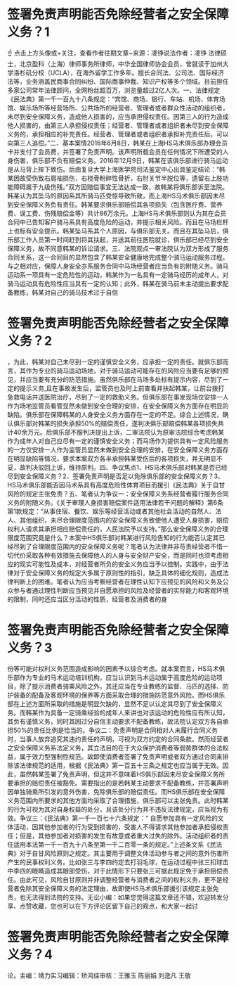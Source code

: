 # 签署免责声明能否免除经营者之安全保障义务？1

☝ 点击上方头像或+关注，查看作者往期文章~来源：凌铮说法作者：凌铮 法律硕士，北京盈科（上海）律师事务所律师，中华全国律师协会会员，曾就读于加州大学洛杉矶分校（UCLA），在海外留学工作多年。擅长合同法、公司法、国际经济法等，业务涵盖民商事合同纠纷、国际商事仲裁、知识产权等多个领域。目前担任多家公司常年法律顾问，全网粉丝超百万，浏览量超过2亿人次。一、法律规定《民法典》第一千一百九十八条规定：“宾馆、商场、银行、车站、机场、体育场馆、娱乐场所等经营场所、公共场所的经营者、管理者或者群众性活动的组织者，未尽到安全保障义务，造成他人损害的，应当承担侵权责任。因第三人的行为造成他人损害的，由第三人承担侵权责任；经营者、管理者或者组织者未尽到安全保障义务的，承担相应的补充责任。经营者、管理者或者组织者承担补充责任后，可以向第三人追偿。”二、基本案情2016年6月8日，韩某在上海HS马术俱乐部办理会员卡并支付了会员费，并签署了免责声明。该声明所载会员在任何情况下所遭受的人身伤害，俱乐部不负有赔偿义务。2016年12月9日，韩某在该俱乐部进行骑马运动是从马背上摔下致伤。后由复旦大学上海医学院司法鉴定中心出具鉴定结论：“韩某因故受伤致右肩袖损伤，右桡骨粉碎性骨折，右肘关节半脱位等，遗留右上肢功能障碍属于九级伤残。”双方因赔偿事宜无法达成一致，故韩某将俱乐部诉至法院。韩某认为其坠马的原因系其所骑马匹受惊导致所致，而上海HS马术俱乐部因未尽到安全保障义务负有责任。韩某要求俱乐部赔偿其各项损失（包含医疗费、营养费、误工费、伤残赔偿金等）共计86万余元。上海HS马术俱乐部则认为其在会员合同中已告知客户骑马系具有高度危险的运动，并提示相关风险。而且在马场栏杆上也标有安全提示。韩某坠马系其个人原因，与俱乐部无关。而且在其坠马后，俱乐部工作人员第一时间赶到将其扶起，并送其前往医院就诊，俱乐部已经尽到安全保障义务，故不同意韩某的诉讼请求。三、法院观点一审法院认为双方形成了服务合同关系，这一合同目的显然包含了韩某安全健康地完成整个骑马运动服务过程。与之相对应，保障人身安全亦系服务合同中马场经营者应当负有的附随义务。骑马运动系一项具有一定危险性的运动，韩某作为一名具有一定骑马经历的成年人，对骑马运动具有危险性应当具有一定的认知；此外，韩某在骑马前未主动提出要求配备教练，韩某对自己的骑马技术过于自信

# 签署免责声明能否免除经营者之安全保障义务？2

，为此，韩某对自己未尽到一定的谨慎安全义务，应承担一定的责任。就俱乐部而言，其作为专业的骑马运动场地，对于骑马运动可能存在的风险应当要有足够的预见，并应当要有充分的防范措施。虽然俱乐部在马场多处标有提示内容，尽到了一定的提示义务,且在事故发生后，监管员也及时上前查看并扶起韩某，让前台拨打急救电话并送医院治疗，尽到了一定的救助义务。但俱乐部在事发现场仅安排一人作为场地监管员看管显然未做到安全合理的安排，在安全保障义务方面存在明显的缺陷。俱乐部在保障韩某的人身安全义务方面存在一定的不足。综合上述情况，确认俱乐部对韩某的损失承担50%的赔偿责任，遂判决俱乐部赔偿韩某各项损失共计40余万元。后俱乐部不服判决提出上诉，二审法院认为原审法院综合考虑韩某作为成年人对自己应尽有一定的谨慎安全义务；而马场作为提供具有一定风险服务的一方仅安排一人作为监管员显然未做到安全合理的安排，在安全保障义务方面存在明显缺陷等情况，要求本案双方各半承担韩某受伤后的各项损失，并无明显不妥，故判决驳回上诉，维持原判。四、争议焦点1、HS马术俱乐部对韩某是否已经尽到安全保障义务？2、签署免责声明是否足以免除俱乐部的安全保障义务？3、 HS马术俱乐部能否因马术系具有高度危险性体育项目而援引《民法典》关于自甘风险的规定主张免责？五、笔者认为争议一：安全保障义务系经营者履行服务合同义务的附随义务。《关于审理人身损害赔偿案件适用法律若干问题的解释》第6条第1款规定：“从事住宿、餐饮、娱乐等经营活动或者其他社会活动的自然人、法人、其他组织，未尽合理限度范围内的安全保障义务致使他人遭受人身损害，赔偿权利人请求其承担相应赔偿责任的，人民法院予以支持。”那么安全保障义务的合理限度范围究竟是什么？本案中HS俱乐部对韩某进行风险告知的行为能否认定其已经尽到了合理限度范围内的安全保障义务呢？笔者认为法律并非苛责经营者不惜一切代价采取各种有效措施去保障他人的人身与安全财产安全，而是同时也须考虑相应的现实可能性及成本，对经营者所负的安全义务应当予以控制。实践中，由于法律对于安全保障义务的规定大多属于原则性的指引，缺乏具体的细化规则，造成法律判断上的困难。笔者认为应当考察经营者在理性认知下应预见的风险和义务及公众参与者通过理性判断应当预见并自愿承担的风险及经营者的实际能力和客观环境的限制，同时还应当区分活动的性质，经营者及消费者的身

# 签署免责声明能否免除经营者之安全保障义务？3

份等可能对权利义务范围造成影响的因素予以综合考虑。就本案而言，HS马术俱乐部作为专业的马术运动培训机构，应当认识到马术运动属于高度危险的运动项目，除了提示消费者骑乘风险之外，其还应当在专业教练的监督、马匹的选择、防护装备的配备及客观环境的保养等方面采取合理的措施防范意外风险。而HS俱乐部在上述方面所采取的措施是明显欠缺的，显然不足以认定其尽到了安全保障义务。而韩某作为具备一定骑乘经验的成年人来讲也对该运动的危险性应有所认知，其负有谨慎义务，同时其因过分自信主动要求不配备教练，故法院认定双方各自承担50%的责任比例是恰当的。争议二：免责声明是合同相对人未履行合同义务时，当事人放弃追究其违约责任的声明，可视为双方约定的合同条款。然而经营者之安全保障义务系法定义务，其立法目的在于大众保护消费者等弱势群体的合法权益，属于效力型强制性规范。故即使消费者签署了免责声明或者双方通过合同来排除该法律规范的适用，根据《民法典》第一百五十三条之规定也应当属于无效。因此，虽然韩某签署了免责声明，但这并不意味着HS俱乐部因未尽安全保障义务所要承担的赔偿责任被豁免。需要指出的是若韩某主动要求不配备教练，并签署声明因单独骑乘所引发的意外伤害，免除俱乐部的赔偿责任。而HS俱乐部在安全保障义务范围内所要求的其他方面均采取了合理措施，俱乐部可以主张免责。此时韩某的行为可视为其对自身权益的处分，且该处分行为并不违反法律规定，应当视为有效。争议三：《民法典》第一千一百七十六条规定：“ 自愿参加具有一定风险的文体活动，因其他参加者的行为受到损害的，受害人不得请求其他参加者承担侵权责任；但是，其他参加者对损害的发生有故意或者重大过失的除外。活动组织者的责任适用本法第一千一百九十八条至第一千二百零一条的规定。”上述条文系《民法典》对于自甘风险原则之规定。其主要用于调整文体活动参与者之间的意外伤害所产生的民事权利义务。比如张三与李四约定去打羽毛球，在运动过程中张三扣球击中李四的眼睛造成其眼部受伤，对于此情形下只要张三可据此规定免于承担赔偿责任。由此可见，风险自甘原则并非调整经营者与消费者之间的权利义务，更不是经营者免除其安全保障义务的法定理由，故即使HS马术俱乐部援引该规定主张免责，也无法得到法院的支持。无讼小编：如果您觉得这篇文章还不错，欢迎转发分享、点赞收藏，您也可以在下方评论区留下自己的观点，和大家一起讨

# 签署免责声明能否免除经营者之安全保障义务？4

论。主编：靖力实习编辑：矫鸿佳审核：王雅玉 陈丽娟 刘逸凡 王敬

